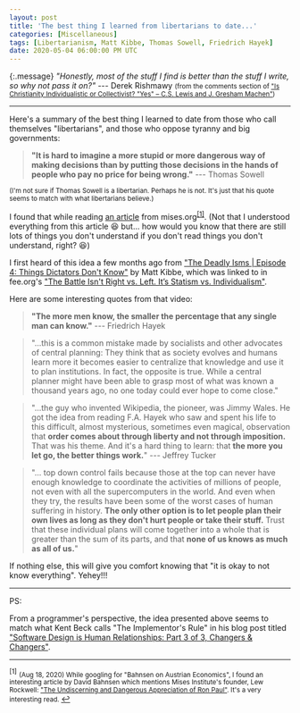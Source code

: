 ```yaml
---
layout: post
title: 'The best thing I learned from libertarians to date...'
categories: [Miscellaneous]
tags: [Libertarianism, Matt Kibbe, Thomas Sowell, Friedrich Hayek]
date: 2020-05-04 06:00:00 PM UTC
---
```


<!-- May 5, 2020 02:45:00 AM Philippine Time -->

{:.message}
_"Honestly, most of the stuff I find is better than the stuff I write, so why not pass it on?"_ --- Derek Rishmawy <small>(from the comments section of ["Is Christianity Individualistic or Collectivist? "Yes" – C.S. Lewis and J. Gresham Machen"](https://derekzrishmawy.com/2013/01/03/is-christianity-individualistic-or-collectivist-yes-c-s-lewis-and-j-gresham-machen/))
</small>

<hr />


Here's a summary of the best thing I learned to date from those who call themselves "libertarians", and those who oppose tyranny and big governments:

> **"It is hard to imagine a more stupid or more dangerous way of making decisions than by putting those decisions in the hands of people who pay no price for being wrong."** --- Thomas Sowell

<small>(I'm not sure if Thomas Sowell is a libertarian. Perhaps he is not. It's just that his quote seems to match with what libertarians believe.)</small>

<!--more-->


I found that while reading [an article](https://mises.org/wire/oil-craters-mexicos-government-still-bets-its-oil-monopoly) from mises.org<sup id="footnote-indicator-1">[[1]](#footnote-1)</sup>. (Not that I understood everything from this article :laughing: but... how would you know that there are still lots of things you don't understand if you don't read things you don't understand, right? :laughing:)

I first heard of this idea a few months ago from ["The Deadly Isms \| Episode 4: Things Dictators Don't Know"](https://www.youtube.com/watch?v=P1WKcaIbOjM) by Matt Kibbe, which was linked to in fee.org's ["The Battle Isn't Right vs. Left. It’s Statism vs. Individualism"](https://fee.org/articles/the-battle-isnt-right-vs-left-it-s-statism-vs-individualism/).

Here are some interesting quotes from that video:

> **"The more men know, the smaller the percentage that any single man can know."** --- Friedrich Hayek

> "...this is a common mistake made by socialists and other advocates of central planning: They think that as society evolves and humans learn more it becomes easier to centralize that knowledge and use it to plan institutions. In fact, the opposite is true. While a central planner might have been able to grasp most of what was known a thousand years ago, no one today could ever hope to come close."

> "...the guy who invented Wikipedia, the pioneer, was Jimmy Wales. He got the idea from reading F.A. Hayek who saw and spent his life to this difficult, almost mysterious, sometimes even magical, observation that **order comes about through liberty and not through imposition.** That was his theme. And it's a hard thing to learn: that **the more you let go, the better things work.**" --- Jeffrey Tucker

> "... top down control fails because those at the top can never have enough knowledge to coordinate the activities of millions of people, not even with all the supercomputers in the world. And even when they try, the results have been some of the worst cases of human suffering in history. **The only other option is to let people plan their own lives as long as they don't hurt people or take their stuff.** Trust that these individual plans will come together into a whole that is greater than the sum of its parts, and that **none of us knows as much as all of us.**"


If nothing else, this will give you comfort knowing that "it is okay to not know everything". Yehey!!!

-----

PS:

From a programmer's perspective, the idea presented above seems to match what Kent Beck calls "The Implementor's Rule" in his blog post titled ["Software Design is Human Relationships: Part 3 of 3, Changers & Changers"](https://medium.com/@kentbeck_7670/software-design-is-human-relationships-part-3-of-3-changers-changers-20eeac7846e0).


-----


<sup id="footnote-1">[1]</sup> 
<small>
(Aug 18, 2020) While googling for "Bahnsen on Austrian Economics", I found an interesting article by David Bahnsen which mentions Mises Institute's founder, Lew Rockwell: ["The Undiscerning and Dangerous Appreciation of Ron Paul"](https://davidbahnsen.com/index.php/2011/05/21/the-undiscerning-and-dangerous-appreciation-of-ron-paul/). It's a very interesting read.
</small>
[&#8617;](#footnote-indicator-1)



